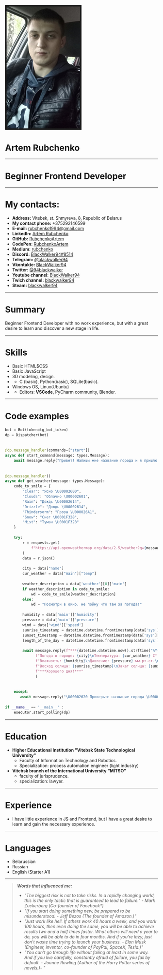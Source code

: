 
<img src="img/DbUrOkwbbbk (1).jpg" height="400px" border="5px solid red" />



# Artem Rubchenko
-----
# Beginner Frontend Developer
-------
# My contacts:

* **Address:** Vitebsk, st. Shmyreva, 8, Republic of Belarus
* **My contact phone:** +375292146599
* **E-mail:** [rubchenko1994@gmail.com](https://mail.google.com/mail/u/0/)
* **LinkedIn:** [Artem Rubchenko](https://www.linkedin.com/in/artem-rubchenko-984b6a169/)
* **GitHub:** [RubchenkoArtem](https://github.com/RubchenkoArtem)
* **CodePen:** [RubchenkoArtem](https://codepen.io/RubchenkoArtem)
* **Medium:** [rubchenko](https://medium.com/@rubchenko1994)
* **Discord:** [BlackWalker94#8514](BlackWalker94#8514)
* **Telegram:** [@blackwalker94](https://t.me/blackwalker94)
* **Vkontakte:** [BlackWalker94](https://vk.com/blackwalker94)
* **Twitter:** [@94blackwalker](https://twitter.com/94Blackwalker)
* **Youtube channel:** [BlackWalker94](https://www.youtube.com/channel/UCkAZEOYHvFxaI_Bz9OodhOg) 
* **Twich channel:** [blackwalker94](https://www.twitch.tv/blackwalker94)
* **Steam:** [blackwalker94](https://steamcommunity.com/profiles/76561198096157874/)

-----

# Summary

 Beginner Frontend Developer with no work experience, but with a great desire to learn and discover a new stage in life.

-------

# Skills

* Basic HTML$CSS 
* Basic JavaScript
* 3D modeling, design.
* * C (basic), Python(basic), SQLite(basic).
* Windows OS, Linux(Ubuntu)
* * Editors: **VSCode**, PyCharm community, Blender.

------

# Code examples

```Python
bot = Bot(token=tg_bot_token)
dp = Dispatcher(bot)


@dp.message_handler(commands=["start"])
async def start_command(message: types.Message):
    await message.reply("Привет! Напиши мне название города и я пришлю сводку погоды!")


@dp.message_handler()
async def get_weather(message: types.Message):
    code_to_smile = {
        "Clear": "Ясно \U00002600",
        "Clouds": "Облачно \U00002601",
        "Rain": "Дождь \U00002614",
        "Drizzle": "Дождь \U00002614",
        "Thindersorm": "Гроза \U000026A1",
        "Snow": "Снег \U0001F328",
        "Mist": "Туман \U0001F328"
    }
   
    try:
        r = requests.get(
            f"https://api.openweathermap.org/data/2.5/weather?q={message.text}&appid={open_weather_token}&units=metric"
        )
        data = r.json()
        
        city = data["name"]
        cur_weather = data["main"]["temp"]

        weather_description = data['weather'][0]['main']
        if weather_description in code_to_smile:
            wd = code_to_smile[weather_description]
        else:
            wd = "Посмотри в окно, не пойму что там за погода!"

        humidity = data['main']['humidity']
        pressure = data['main']['pressure']
        wind = data['wind']['speed']
        sunrise_timestamp = datetime.datetime.fromtimestamp(data['sys']['sunrise'])
        sunset_timestamp = datetime.datetime.fromtimestamp(data['sys']['sunset'])
        length_of_the_day = datetime.datetime.fromtimestamp(data['sys']['sunset']) - datetime.datetime.fromtimestamp(data['sys']['sunrise']) 

        await message.reply(f"***{datetime.datetime.now().strftime('%Y-%m-%d-%H:%M')}***\n"
              f"Погода в городе: {city}\nТемпература: {cur_weather} С° {wd}\n"
              f"Влажность: {humidity}\nДавление: {pressure} мм.рт.ст.\nВетер: {wind} м/с\n"
              f"Восход солнца: {sunrise_timestamp}\nЗакат солнца: {sunset_timestamp}\nПродолжительность дня: {length_of_the_day}\n"
              f"***Хорошего дня!***"
              )


    except:
       await message.reply("\U00002620 Проверьте название города \U00002620")

if __name__ == '__main__' :  
    executor.start_polling(dp)
```
-------


# Education

* **Higher Educational Institution "Vitebsk State Technological University"**
    * Faculty of Information Technology and Robotics.
    * Specialization: process automation engineer (light industry)
* **Vitebsk branch of the International University “MITSO”**
    * faculty of jurisprudence.
    * specialization: lawyer.

-----

# Experience

* I have little experience in JS and Frontend, but I have a great desire to learn and gain the necessary experience.

----

# Languages

- Belarussian
- Russian
- English (Starter A1)
----

> **_Words that influenced me:_**
>* _"The biggest risk is not to take risks. In a rapidly changing world, this is the only tactic that is guaranteed to lead to failure." - Mark Zuckerberg (Co-founder of Facebook*)_ 
>* _"If you start doing something new, be prepared to be misunderstood. - Jeff Bezos (The founder of Amazon.)"_
>* _"Just work like hell. If others work 40 hours a week, and you work 100 hours, then even doing the same, you will be able to achieve results two and a half times faster. What others will need a year to do, you will be able to do in four months. And if you're lazy, just don't waste time trying to launch your business. - Elon Musk (Engineer, inventor, co-founder of PayPal, SpaceX, Tesla.)"_
>* _"You can't go through life without failing at least in some way. And if you live carefully, constantly afraid of failure, you fail by default. - Joanne Rowling (Author of the Harry Potter series of novels.)- "_

